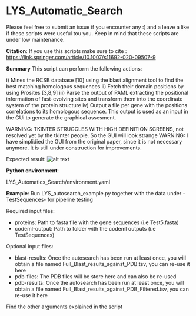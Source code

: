 # LYS_Automatic_Search

Please feel free to submit an issue if you encounter any :) and a leave a like if these scripts were useful tou you. Keep in mind that these scripts are under low maintenance.

**Citation**: If you use this scripts make sure to cite : https://link.springer.com/article/10.1007/s11692-020-09507-9 <br/>


**Summary**
This script can perform the following actions: 

i) Mines the RCSB database [10] using the blast alignment tool to find the best matching homologous sequences 
ii) Fetch their domain positions by using Prosites [3,8,9] 
iii) Parse the output of PAML extracting the positional information of fast-evolving sites and transform them into the coordinate system of the protein structure iv) Output a file per gene with the positions correlations to its homologous sequence. This output is used as an input in the GUi to generate the graphical assesment. <br/>


WARNING: TKINTER STRUGGLES WITH HIGH DEFINITION SCREENS, not resolved yet by the tkinter people. So the GUI will look strange
WARNING: I have simplidied the GUI from the original paper, since it is not necessary anymore. It is still under construction for improvements.

Expected result: ![alt text](https://github.com/artistworking/LYS_Automatic_Search/blob/master/MKKS_2.png)

**Python environment**: 

LYS_Automatics_Search/environment.yaml

**Example**: Run LYS_autosearch_example.py together with the data under -TestSequences- for pipeline testing

Required input files:

- proteins: Path to fasta file with the gene sequences (i.e Test5.fasta)
- codeml-output: Path to folder with the codeml outputs (i.e TestSequences)

Optional input files:

- blast-results: Once the autosearch has been run at least once, you will obtain a file named Full_Blast_results_against_PDB.tsv, you can re-use it here
- pdb-files: The PDB files will be store here and can also be re-used
- pdb-results: Once the autosearch has been run at least once, you will obtain a file named Full_Blast_results_against_PDB_Filtered.tsv, you can re-use it here
 
Find the other arguments explained in the script


